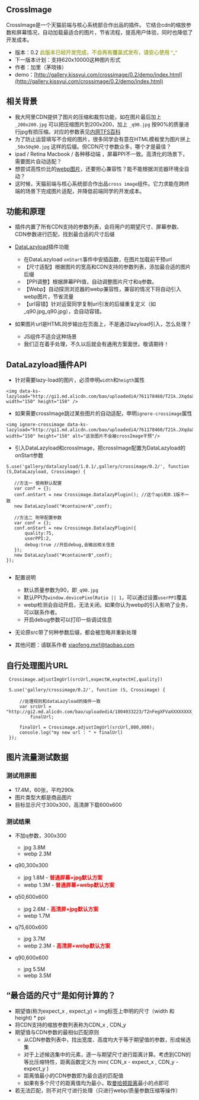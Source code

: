 ## CrossImage

CrossImage是一个天猫前端与核心系统部合作出品的插件。
它结合cdn的缩放参数和屏幕情况，自动加载最适合的图片，节省流程，提高用户体验，同时也降低了开发成本。

* 版本：0.2 <strong style="color:#A8AD42;">此版本已经开发完成，不会再有覆盖式发布，请安心使用 ^_^</strong>
* 下一版本计划：支持620x10000这种图片形式
* 作者：加里（茅晓锋）
* demo：[http://gallery.kissyui.com/crossimage/0.2/demo/index.html](http://gallery.kissyui.com/crossimage/0.2/demo/index.html)


## 相关背景

   * 我大阿里CDN提供了图片的压缩和裁剪功能，如在图片最后加上 ```_200x200.jpg``` 可以把压缩图片到200x200，加上 ```_q90.jpg``` 按90%的质量进行jpg有损压缩。对应的参数表见[内网TFS百科](http://baike.corp.taobao.com/index.php/CS_RD/tfs/http_server#.E5.B0.BA.E5.AF.B8.E7.94.B3.E8.AF.B7.E6.B5.81.E7.A8.8B)
   * 为了防止运营填写不合规的图片，很多同学会有意在HTML模板里为图片拼上 ```_50x50q90.jpg``` 这样的后缀。但CDN尺寸参数众多，哪个才是最佳？
   * ipad / Retina Macbook / 各种移动端 ，屏幕PPI不一致。高清化的场景下，需要图片自动适配？
   * 想尝试高性价比的[webp图片](https://developers.google.com/speed/webp/)，还要担心兼容性？能不能根据浏览器环境全自动？
   * 这时候，天猫前端与核心系统部合作出品```cross image```组件。它力求能在跨终端的场景下完成图片适配，并降低前端同学的开发成本。
   
## 功能和原理

   * 插件内置了所有CDN支持的参数列表，会将用户的期望尺寸、屏幕参数、CDN参数进行匹配，找到最合适的尺寸后缀

   * [DataLazyload](gallery.kissyui.com/datalazyload/1.0.1/guide/index.html)插件功能
     * 在DataLazyload ```onStart```事件中安插函数，在图片加载前干预url
     * 【尺寸适配】根据图片的宽高和CDN支持的参数列表，添加最合适的图片后缀
     * 【PPI调整】根据屏幕PPI值，自动调整图片尺寸和q参数。
     * 【Webp】自动探测浏览器的webp兼容性，兼容的情况下将自动引入webp图片，节省流量
     * 【url容错】针对运营同学复制url引发的后缀重复定义（如 _q90.jpg_q90.jpg），会自动容错。

   * 如果图片url是HTML同步输出在页面上，不是通过lazyload引入，怎么处理？
     * JS组件不适合这种场景
     * 我们正在着手处理，不久以后就会有通用方案面世。敬请期待！

## DataLazyload插件API
   * 针对需要lazy-load的图片，必须申明```width```和```heigth```属性
   
   ```
   <img data-ks-lazyload="http://gi1.md.alicdn.com/bao/uploadedi4/761178460/T21k.JXqdaXXXXXXXX_!!761178460.jpg" width="150" height="150" />      
   ```
   * 如果需要crossImage跳过某些图片的自动适配，申明```ignore-crossimage```属性
   
   ```
   <img ignore-crossimage data-ks-lazyload="http://gi1.md.alicdn.com/bao/uploadedi4/761178460/T21k.JXqdaXXXXXXXX_!!761178460.jpg" width="150" height="150" alt="这张图片不会被crossImage干预"/>      
   ```

   * 引入DataLazyload和crossImage，把crossImage配置为DataLazyload的onStart参数
   
    
   ```
   S.use('gallery/datalazyload/1.0.1/,gallery/crossimage/0.2/', function (S,DataLazyload, Crossimage) {

      //方法一 使用默认配置
      var conf = {};
      conf.onStart = new Crossimage.DatalazyPlugin(); //这个api和0.1版不一致
      new DataLazyload("#containerA",conf);

      //方法二 附带配置参数
      var conf = {};
      conf.onStart = new Crossimage.DatalazyPlugin({
          quality:75,
          userPPI:2,
          debug:true //开启debug,会输出相关信息
      });
      new DataLazyload("#containerB",conf);
   });
    
   ```

   * 配置说明
     * 默认质量参数为90，即```_q90.jpg```
     * 默认PPI为```window.devicePixelRatio || 1```，可以通过设置```userPPI```覆盖
     * webp检测会自动开启，无法关闭。如果你认为webp的引入影响了业务，可以联系作者。
     * 开启debug参数可以打印一些调试信息

   * 无论原src带了何种参数后缀，都会被忽略并重新处理
   * 其他问题：请联系作者 xiaofeng.mxf@taobao.com

## 自行处理图片URL
   ```
    Crossimage.adjustImgUrl(srcUrl,expectW,exptectH[,quality])

   ```

   ```
    S.use('gallery/crossimage/0.2/', function (S, Crossimage) {

        //处理规则和dataLazyload的插件一致
        var srcUrl = "http://gi2.md.alicdn.com/bao/uploadedi4/1804033223/T2nFegXFVaXXXXXXXX_!!1804033223.jpg",
            finalUrl;

        finalUrl = Crossimage.adjustImgUrl(srcUrl,800,800);
        console.log("my new url : " + finalUrl)
    });
   ```
 
## 图片流量测试数据

### 测试用原图
  
* 17.4M，60张，平均290k
* 图片类型大都是商品图片
* 目标显示尺寸300x300，高清屏下载600x600

### 测试结果
* 不加q参数，300x300
  * jpg 3.8M
  * webp 2.3M

* q90,300x300 
  * jpg 1.8M - <strong style="color:red">普通屏幕+jpg默认方案</strong>
  * webp 1.3M - <strong style="color:red">普通屏幕+webp默认方案</strong>

* q50,600x600
  * jpg 2.6M - <strong style="color:red">高清屏+jpg默认方案</strong>
  * webp 1.7M

* q75,600x600
  * jpg 3.7M
  * webp 2.3M - <strong style="color:red">高清屏+webp默认方案</strong>

* q90,600x600
  * jpg 5.5M
  * webp 3.5M


## “最合适的尺寸”是如何计算的？
 * 期望值(称为expect_x , expect_y) = img标签上申明的尺寸（width 和 height) * ppi
 * 将CDN支持的缩放参数列表称为CDN_x , CDN_y
 * 期望值与CDN参数的最相似匹配原则
   * 从CDN参数列表中，找出宽度、高度均大于等于期望值的参数，形成候选集
   * 对于上述候选集中的元素，逐一与期望尺寸进行距离计算。考虑到CDN的等比压缩特性，距离函数定义为 min( CDN_x - expect_x , CDN_y - expect_y )
   * 距离值最小的CDN参数即为最合适的匹配值
   * 如果有多个尺寸的距离值均为最小，取[曼哈顿距离](http://zh.wikipedia.org/zh/%E6%9B%BC%E5%93%88%E9%A0%93%E8%B7%9D%E9%9B%A2)最小的点即可
 * 若无法匹配，则不对尺寸进行处理（只进行webp/质量参数压缩等操作）

